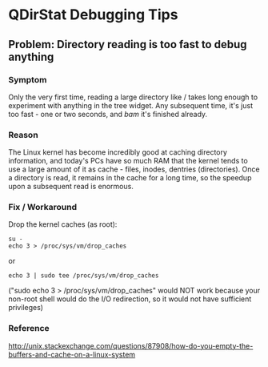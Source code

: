 # QDirStat Debugging Tips

## Problem: Directory reading is too fast to debug anything

### Symptom

Only the very first time, reading a large directory like / takes long enough to
experiment with anything in the tree widget. Any subsequent time, it's just too
fast - one or two seconds, and *bam* it's finished already.

### Reason

The Linux kernel has become incredibly good at caching directory information,
and today's PCs have so much RAM that the kernel tends to use a large amount of
it as cache - files, inodes, dentries (directories). Once a directory is read,
it remains in the cache for a long time, so the speedup upon a subsequent read
is enormous.


### Fix / Workaround

Drop the kernel caches (as root):

    su -
    echo 3 > /proc/sys/vm/drop_caches

or

    echo 3 | sudo tee /proc/sys/vm/drop_caches

("sudo echo 3 > /proc/sys/vm/drop_caches" would NOT work because your non-root
shell would do the I/O redirection, so it would not have sufficient privileges)


### Reference

http://unix.stackexchange.com/questions/87908/how-do-you-empty-the-buffers-and-cache-on-a-linux-system
